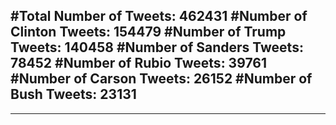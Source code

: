 #Total Number of Tweets: 462431 
#Number of Clinton Tweets: 154479
#Number of Trump Tweets: 140458
#Number of Sanders Tweets: 78452
#Number of Rubio Tweets: 39761
#Number of Carson Tweets: 26152
#Number of Bush Tweets: 23131
---
---
